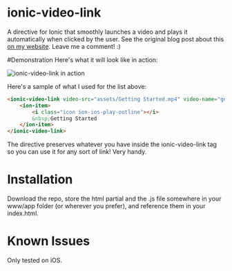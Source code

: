 # ionic-video-link
A directive for Ionic that smoothly launches a video and plays it automatically when clicked by the user.  See the original blog post about this [on my website](http://mwiebe.com/blog/posts/ionic-video-link/).  Leave me a comment! :)

#Demonstration
Here's what it will look like in action:

![ionic-video-link in action](http://mwiebe.com/images/posts/2015/ionic-video-link.gif)

Here's a sample of what I used for the list above:

```html
<ionic-video-link video-src="assets/Getting Started.mp4" video-name="getting-started">
    <ion-item>
        <i class="icon ion-ios-play-outline"></i>
        &nbsp;Getting Started
    </ion-item>
</ionic-video-link>
```

The directive preserves whatever you have inside the ionic-video-link tag so you can use it for any sort of link!  Very handy.

# Installation

Download the repo, store the html partial and the .js file somewhere in your www/app folder (or wherever you prefer), and reference them in your index.html.

# Known Issues
Only tested on iOS.
